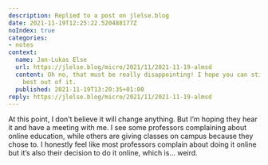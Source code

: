 ```yaml
---
description: Replied to a post on jlelse.blog
date: 2021-11-19T12:25:22.520488177Z
noIndex: true
categories:
- notes
context:
  name: Jan-Lukas Else
  url: https://jlelse.blog/micro/2021/11/2021-11-19-almsd
  content: Oh no, that must be really disappointing! I hope you can still make the
    best out of it.
  published: 2021-11-19T13:20:35+01:00
reply: https://jlelse.blog/micro/2021/11/2021-11-19-almsd
---
```


At this point, I don’t believe it will change anything. But I’m hoping they hear it and have a meeting with me. I see some professors complaining about online education, while others are giving classes on campus because they chose to. I honestly feel like most professors complain about doing it online but it’s also their decision to do it online, which is… weird.

